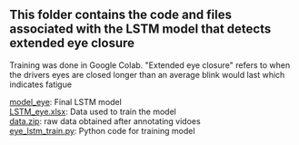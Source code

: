 ## This folder contains the code and files associated with the LSTM model that detects extended eye closure 
Training was done in Google Colab. "Extended eye closure" refers to when the drivers eyes are closed longer than an average blink would last which indicates fatigue

[model_eye](model_eye): Final LSTM model <br>
[LSTM_eye.xlsx](LSTM_eye.xlsx): Data used to train the model <br>
[data.zip](data.zip): raw data obtained after annotating vidoes <br>
[eye_lstm_train.py](eye_lstm_train.py): Python code for training model <br>

